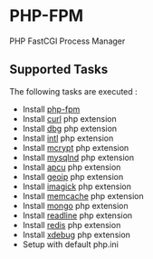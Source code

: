 PHP-FPM
=======

PHP FastCGI Process Manager

Supported Tasks
-----------------

The following tasks are executed :

  - Install [php-fpm](https://php.net/manual/fr/install.fpm.php)
  - Install [curl](https://php.net/manual/fr/book.curl.php) php extension
  - Install [dbg](http://docs.php.net/manual/en/migration56.new-features.php#migration56.new-features.phpdbg) php extension
  - Install [intl](http://fr2.php.net/manual/fr/book.intl.php) php extension
  - Install [mcrypt](http://fr2.php.net/manual/fr/book.mcrypt.php) php extension
  - Install [mysqlnd](http://fr2.php.net/manual/fr/book.mysqlnd.php) php extension
  - Install [apcu](https://github.com/krakjoe/apcu) php extension
  - Install [geoip](http://fr2.php.net/manual/fr/book.geoip.php) php extension
  - Install [imagick](http://fr2.php.net/manual/fr/book.imagick.php) php extension
  - Install [memcache](http://fr2.php.net/manual/fr/book.memcache.php) php extension
  - Install [mongo](http://fr2.php.net/manual/fr/book.mongo.php) php extension
  - Install [readline](http://fr2.php.net/manual/fr/book.readline.php) php extension
  - Install [redis](http://pecl.php.net/package/redis) php extension
  - Install [xdebug](http://xdebug.org/) php extension
  - Setup with default php.ini
